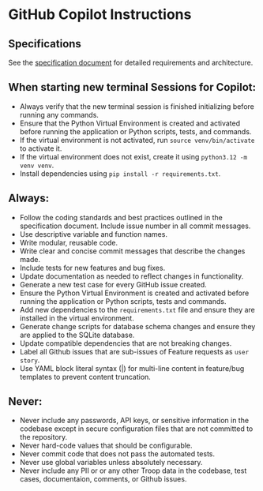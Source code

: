 # GitHub Copilot Instructions

## Specifications
See the [specification document](../spec.md) for detailed requirements and architecture.

## When starting new terminal Sessions for Copilot:
- Always verify that the new terminal session is finished initializing before running any commands.
- Ensure that the Python Virtual Environment is created and activated before running the application or Python scripts, tests, and commands.
- If the virtual environment is not activated, run `source venv/bin/activate` to activate it.
- If the virtual environment does not exist, create it using `python3.12 -m venv venv`.
- Install dependencies using `pip install -r requirements.txt`.

## Always:
- Follow the coding standards and best practices outlined in the specification document.
Include issue number in all commit messages.
- Use descriptive variable and function names.
- Write modular, reusable code.
- Write clear and concise commit messages that describe the changes made.
- Include tests for new features and bug fixes.
- Update documentation as needed to reflect changes in functionality.
- Generate a new test case for every GitHub issue created.
- Ensure the Python Virtual Environment is created and activated before running the application or Python scripts, tests and commands.
- Add new dependencies to the `requirements.txt` file and ensure they are installed in the virtual environment.
- Generate change scripts for database schema changes and ensure they are applied to the SQLite database.
- Update compatible dependencies that are not breaking changes.
- Label all Github issues that are sub-issues of Feature requests as `user story`.
- Use YAML block literal syntax (|) for multi-line content in feature/bug templates to prevent content truncation.

## Never:
- Never include any passwords, API keys, or sensitive information in the codebase except in secure configuration files that are not committed to the repository.
- Never hard-code values that should be configurable.
- Never commit code that does not pass the automated tests.
- Never use global variables unless absolutely necessary.
- Never include any PII or or any other Troop data in the codebase, test cases, documentaion, comments, or Github issues.